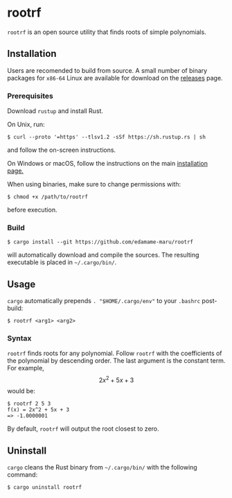 # rootrf
`rootrf` is an open source utility that finds roots of simple polynomials.

## Installation
Users are recomended to build from source. A small number of binary packages for `x86-64` Linux are available for download on the [releases](https://github.com/edamame-maru/rootrf/releases) page. 

### Prerequisites
Download `rustup` and install Rust.

On Unix, run:
```
$ curl --proto '=https' --tlsv1.2 -sSf https://sh.rustup.rs | sh
```
and follow the on-screen instructions.

On Windows or macOS, follow the instructions on the main [installation page.](https://www.rust-lang.org/tools/install)

When using binaries, make sure to change permissions with:
```
$ chmod +x /path/to/rootrf
```
before execution.

### Build
```
$ cargo install --git https://github.com/edamame-maru/rootrf
```
will automatically download and compile the sources. The resulting executable is placed in `~/.cargo/bin/`. 

## Usage
`cargo` automatically prepends `. "$HOME/.cargo/env"` to your `.bashrc` post-build:
```
$ rootrf <arg1> <arg2>
```

### Syntax
`rootrf` finds roots for any polynomial. Follow `rootrf` with the coefficients of the polynomial by descending order. The last argument is the constant term. For example, $$2x^2 + 5x + 3$$ would be:

```
$ rootrf 2 5 3
f(x) = 2x^2 + 5x + 3
=> -1.0000001
```
By default, `rootrf` will output the root closest to zero.

## Uninstall
`cargo` cleans the Rust binary from `~/.cargo/bin/` with the following command:  
```
$ cargo uninstall rootrf
```
